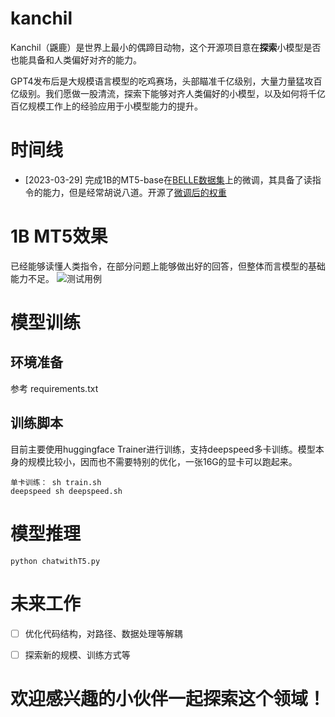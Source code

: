 # kanchil
Kanchil（鼷鹿）是世界上最小的偶蹄目动物，这个开源项目意在**探索**小模型是否也能具备和人类偏好对齐的能力。

GPT4发布后是大规模语言模型的吃鸡赛场，头部瞄准千亿级别，大量力量猛攻百亿级别。我们愿做一股清流，探索下能够对齐人类偏好的小模型，以及如何将千亿百亿规模工作上的经验应用于小模型能力的提升。

# 时间线
- [2023-03-29] 完成1B的MT5-base在[BELLE数据集](https://github.com/LianjiaTech/BELLE)上的微调，其具备了读指令的能力，但是经常胡说八道。开源了[微调后的权重](https://drive.google.com/drive/folders/1aBd_SC9QOl75IVIdAR5i_9Mdpj53vmMY?usp=share_link)

# 1B MT5效果
已经能够读懂人类指令，在部分问题上能够做出好的回答，但整体而言模型的基础能力不足。
![测试用例](https://s1.ax1x.com/2023/03/29/ppc07wQ.png)
# 模型训练
## 环境准备
参考 requirements.txt

## 训练脚本
目前主要使用huggingface Trainer进行训练，支持deepspeed多卡训练。模型本身的规模比较小，因而也不需要特别的优化，一张16G的显卡可以跑起来。
```
单卡训练： sh train.sh
deepspeed sh deepspeed.sh
```

# 模型推理
```
python chatwithT5.py
```

# 未来工作
- [ ] 优化代码结构，对路径、数据处理等解耦

- [ ] 探索新的规模、训练方式等

# 欢迎感兴趣的小伙伴一起探索这个领域！
